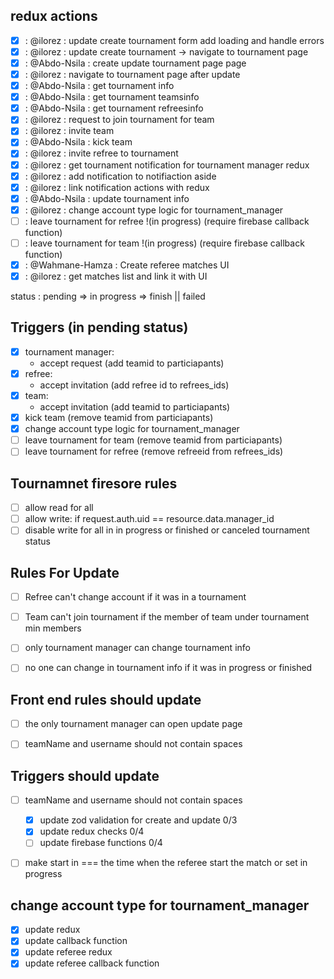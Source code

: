 ## redux actions

- [x] : @ilorez : update create tournament form add loading and handle errors
- [x] : @ilorez : update create tournament -> navigate to tournament page
- [x] : @Abdo-Nsila : create update tournament page page
- [x] : @ilorez : navigate to tournament page after update
- [x] : @Abdo-Nsila : get tournament info
- [x] : @Abdo-Nsila : get tournament teamsinfo
- [x] : @Abdo-Nsila : get tournament refreesinfo
- [x] : @ilorez : request to join tournament for team
- [x] : @ilorez : invite team
- [x] : @Abdo-Nsila : kick team
- [x] : @ilorez : invite refree to tournament
- [x] : @ilorez : get tournament notification for tournament manager redux
- [x] : @ilorez : add notification to notifiaction aside
- [x] : @ilorez : link notification actions with redux
- [x] : @Abdo-Nsila : update tournament info
- [x] : @ilorez : change account type logic for tournament_manager
- [ ] : leave tournament for refree !(in progress) (require firebase callback function)
- [ ] : leave tournament for team !(in progress) (require firebase callback function)
- [x] : @Wahmane-Hamza : Create referee matches UI
- [x] : @ilorez : get matches list and link it with UI

status : pending => in progress => finish || failed

## Triggers (in pending status)

- [x] tournament manager:
  - accept request (add teamid to particiapants)
- [x] refree:
  - accept invitation (add refree id to refrees_ids)
- [x] team:
  - accept invitation (add teamid to particiapants)
- [x] kick team (remove teamid from particiapants)
- [x]  change account type logic for tournament_manager
- [ ] leave tournament for team (remove teamid from particiapants)
- [ ] leave tournament for refree (remove refreeid from refrees_ids)

## Tournamnet firesore rules
- [ ] allow read for all
- [ ] allow write: if request.auth.uid == resource.data.manager_id
- [ ] disable write for all in in progress or finished or canceled tournament status

## Rules For Update
- [ ] Refree can't change account if it was in a tournament
- [ ] Team can't join tournament if the member of team under tournament min members
- [ ] only tournament manager can change tournament info
- [ ] no one can change in tournament info if it was in progress or finished


## Front end rules should update
- [ ] the only tournament manager can open update page
- [ ] teamName and username should not contain spaces


## Triggers should update
- [ ] teamName and username should not contain spaces
  - [x] update zod validation for create and update 0/3
  - [x] update redux checks 0/4
  - [ ] update firebase functions 0/4
- [ ] make start in === the time when the referee start the match or set in progress


## change account type for tournament_manager
- [x] update redux
- [x] update callback function
- [x] update referee redux
- [x] update referee callback function